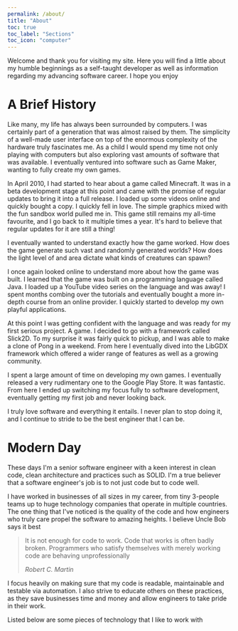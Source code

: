 ```yaml
---
permalink: /about/
title: "About"
toc: true
toc_label: "Sections"
toc_icon: "computer"
---
```


Welcome and thank you for visiting my site. Here you will find a little about
my humble beginnings as a self-taught developer as well as information regarding
my advancing software career. I hope you enjoy

# A Brief History

Like many, my life has always been surrounded by computers. I was certainly
part of a generation that was almost raised by them. The simplicity of a 
well-made user interface on top of the enormous complexity of the hardware truly
fascinates me. As a child I would spend my time not only playing with computers
but also exploring vast amounts of software that was available. I eventually 
ventured into software such as Game Maker, wanting to fully create my own games.

In April 2010, I had started to hear about a game called Minecraft. It was in 
a beta development stage at this point and came with the promise of regular
updates to bring it into a full release. I loaded up some videos online and
quickly bought a copy. I quickly fell in love. The simple graphics mixed with 
the fun sandbox world pulled me in. This game still remains my 
all-time favourite, and I go back to it multiple times a year. It's hard to
believe that regular updates for it are still a thing!

I eventually wanted to understand exactly how the game worked. How does the game
generate such vast and randomly generated worlds? How does the light level of
and area dictate what kinds of creatures can spawn?

I once again looked online to understand more about how the game was built. I 
learned that the game was built on a programming language called Java. I loaded
up a YouTube video series on the language and was away! I spent months
combing over the tutorials and eventually bought a more in-depth course
from an online provider. I quickly started to develop my own playful 
applications.

At this point I was getting confident with the language and was ready for my
first serious project. A game. I decided to go with a framework called Slick2D.
To my surprise it was fairly quick to pickup, and I was able to make a clone of 
Pong in a weekend. From here I eventually dived into the LibGDX framework which
offered a wider range of features as well as a growing community.

I spent a large amount of time on developing my own games. I eventually released
a very rudimentary one to the Google Play Store. It was fantastic. From here I ended up switching my focus fully to software development, 
eventually getting my first job and never looking back. 

I truly love software and everything it entails. I never plan to stop doing 
it, and I continue to stride to be the best engineer that I can be.

# Modern Day

These days I'm a senior software engineer with a keen interest in clean code,
clean architecture and practices such as SOLID. I'm a true believer that
a software engineer's job is to not just code but to code well. 

I have worked in businesses of all sizes in my career, from tiny 3-people teams 
up to huge technology companies that operate in multiple countries. The one 
thing that I've noticed is the quality of the code and how engineers who 
truly care propel the software to amazing heights. 
I believe Uncle Bob says it best

> It is not enough for code to work. Code that works is often badly broken. 
> Programmers who satisfy themselves with merely working code are behaving 
> unprofessionally
> 
> <cite>Robert C. Martin</cite>

I focus heavily on making sure that my code is readable, maintainable and 
testable via automation. I also strive to educate others on these practices,
as they save businesses time and money and allow engineers to take pride in
their work.

Listed below are some pieces of technology that I like to work with

<div class="technologies-container">
    <i class="fab fa-java fa-3x"></i>
    <i class="fab fa-php fa-3x"></i>
    <i class="fab fa-laravel fa-3x"></i>
    <i class="fab fa-js fa-3x"></i>
    <i class="fab fa-react fa-3x"></i>
    <i class="fab fa-docker fa-3x"></i>
</div>


